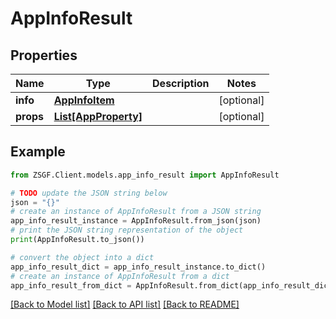 # AppInfoResult


## Properties

Name | Type | Description | Notes
------------ | ------------- | ------------- | -------------
**info** | [**AppInfoItem**](AppInfoItem.md) |  | [optional] 
**props** | [**List[AppProperty]**](AppProperty.md) |  | [optional] 

## Example

```python
from ZSGF.Client.models.app_info_result import AppInfoResult

# TODO update the JSON string below
json = "{}"
# create an instance of AppInfoResult from a JSON string
app_info_result_instance = AppInfoResult.from_json(json)
# print the JSON string representation of the object
print(AppInfoResult.to_json())

# convert the object into a dict
app_info_result_dict = app_info_result_instance.to_dict()
# create an instance of AppInfoResult from a dict
app_info_result_from_dict = AppInfoResult.from_dict(app_info_result_dict)
```
[[Back to Model list]](../README.md#documentation-for-models) [[Back to API list]](../README.md#documentation-for-api-endpoints) [[Back to README]](../README.md)


